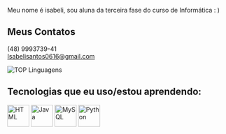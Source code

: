 Meu nome é isabeli, sou aluna da terceira fase do curso de Informática : )
<br>
## Meus Contatos
(48) 9993739-41<br>
Isabelisantos0616@gmail.com

![TOP Linguagens](https://github-readme-stats.vercel.app/api/top-langs/?username=isabelimachado&layout=compact&theme=dracula)

## Tecnologias que eu uso/estou aprendendo:

<img src="https://cdn.jsdelivr.net/gh/devicons/devicon/icons/html5/html5-original-wordmark.svg" alt="HTML" width="50" height="50">
<img src="https://cdn.jsdelivr.net/gh/devicons/devicon/icons/java/java-original-wordmark.svg" alt="Java" width="50" height="50">
<img src="https://cdn.jsdelivr.net/gh/devicons/devicon/icons/mysql/mysql-original-wordmark.svg" alt="MySQL" width="50" height="50">
<img src="https://upload.wikimedia.org/wikipedia/commons/c/c3/Python-logo-notext.svg" alt="Python" width="50" height="50">

